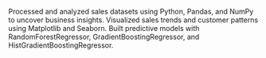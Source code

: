 Processed and analyzed sales datasets using Python, Pandas, and NumPy to uncover business insights.
Visualized sales trends and customer patterns using Matplotlib and Seaborn.
Built predictive models with RandomForestRegressor, GradientBoostingRegressor, and HistGradientBoostingRegressor.

